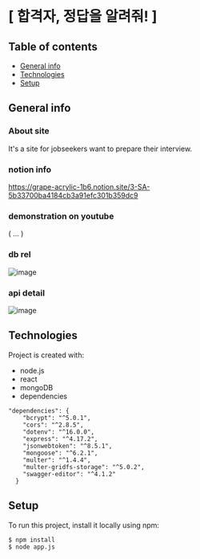 # [ 합격자, 정답을 알려줘! ]

## Table of contents
* [General info](#general-info)
* [Technologies](#technologies)
* [Setup](#setup)

## General info
### About site
It's a site for jobseekers want to prepare their interview.

### notion info
https://grape-acrylic-1b6.notion.site/3-SA-5b33700ba4184cb3a91efc301b359dc9

### demonstration on youtube
( ... )

### db rel
![image](https://user-images.githubusercontent.com/83942678/154225644-c5971690-3daa-4ed4-b01f-f6f04b2908e1.png)

### api detail
![image](https://user-images.githubusercontent.com/83942678/154225717-9e312ea2-7eb2-4f88-9ccc-62171cb10ab6.png)
	
## Technologies
Project is created with:
* node.js
* react
* mongoDB
* dependencies
```
"dependencies": {
    "bcrypt": "^5.0.1",
    "cors": "^2.8.5",
    "dotenv": "^16.0.0",
    "express": "^4.17.2",
    "jsonwebtoken": "^8.5.1",
    "mongoose": "^6.2.1",
    "multer": "^1.4.4",
    "multer-gridfs-storage": "^5.0.2",
    "swagger-editor": "^4.1.2"
  }
```
	
## Setup
To run this project, install it locally using npm:
```
$ npm install
$ node app.js
```
